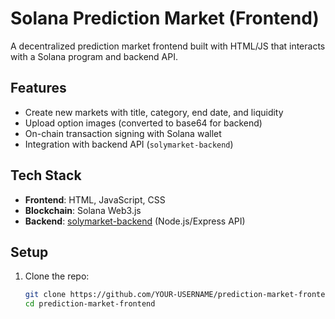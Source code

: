 # Solana Prediction Market (Frontend)

A decentralized prediction market frontend built with HTML/JS that interacts with a Solana program and backend API.

## Features
- Create new markets with title, category, end date, and liquidity
- Upload option images (converted to base64 for backend)
- On-chain transaction signing with Solana wallet
- Integration with backend API (`solymarket-backend`)

## Tech Stack
- **Frontend**: HTML, JavaScript, CSS
- **Blockchain**: Solana Web3.js
- **Backend**: [solymarket-backend](https://solymarket-backend.onrender.com) (Node.js/Express API)

## Setup

1. Clone the repo:
   ```bash
   git clone https://github.com/YOUR-USERNAME/prediction-market-frontend.git
   cd prediction-market-frontend
